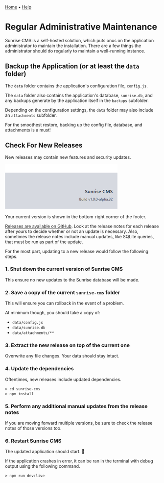 [Home](https://cityssm.github.io/sunrise-cms/)
•
[Help](https://cityssm.github.io/sunrise-cms/docs/)

# Regular Administrative Maintenance

Sunrise CMS is a self-hosted solution, which puts onus on the application administrator to maintain the installation.
There are a few things the administrator should do regularly to maintain a well-running instance.

## Backup the Application (or at least the `data` folder)

The `data` folder contains the application's configuration file, `config.js`.

The `data` folder also contains the application's database, `sunrise.db`,
and any backups generate by the application itself in the `backups` subfolder.

Depending on the configuration settings, the `data` folder may also include an `attachments` subfolder.

For the smoothest restore, backing up the config file, database, and attachments is a must!

## Check For New Releases

New releases may contain new features and security updates.

![Current Build Number](./images/buildNumber.png)

Your current version is shown in the bottom-right corner of the footer.

[Releases are available on GitHub](https://github.com/cityssm/sunrise-cms/releases).
Look at the release notes for each release after yours to decide whether or not an update is necessary.
Also, sometimes the release notes include manual updates, like SQLite queries,
that must be run as part of the update.

For the most part, updating to a new release would follow the following steps.

### 1. Shut down the current version of Sunrise CMS

This ensure no new updates to the Sunrise database will be made.

### 2. Save a copy of the current `sunrise-cms` folder

This will ensure you can rollback in the event of a problem.

At minimum though, you should take a copy of:

- `data/config.js`
- `data/sunrise.db`
- `data/attachments/**`

### 3. Extract the new release on top of the current one

Overwrite any file changes. Your data should stay intact.

### 4. Update the dependencies

Oftentimes, new releases include updated dependencies.

    > cd sunrise-cms
    > npm install

### 5. Perform any additional manual updates from the release notes

If you are moving forward multiple versions, be sure to check the release notes
of those versions too.

### 6. Restart Sunrise CMS

The updated application should start. 🤞

If the application crashes in error, it can be ran in the terminal with debug output
using the following command.

    > npm run dev:live

